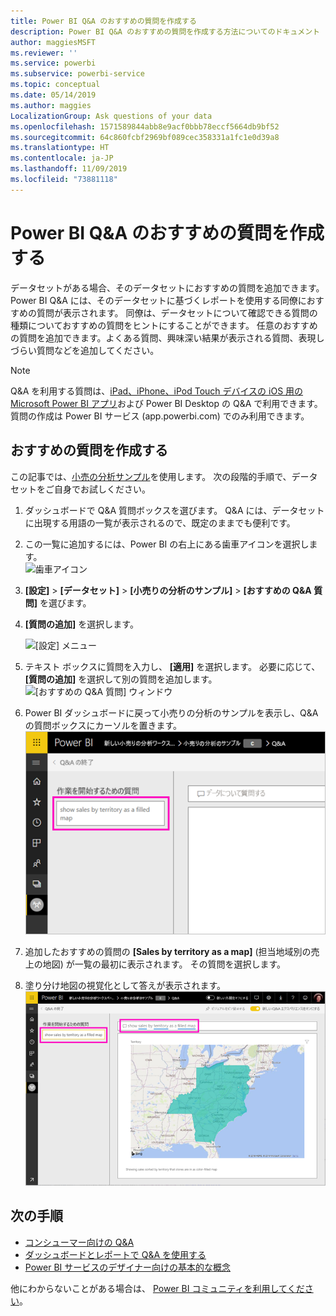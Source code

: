 ```yaml
---
title: Power BI Q&A のおすすめの質問を作成する
description: Power BI Q&A のおすすめの質問を作成する方法についてのドキュメント
author: maggiesMSFT
ms.reviewer: ''
ms.service: powerbi
ms.subservice: powerbi-service
ms.topic: conceptual
ms.date: 05/14/2019
ms.author: maggies
LocalizationGroup: Ask questions of your data
ms.openlocfilehash: 1571589844abb8e9acf0bbb78eccf5664db9bf52
ms.sourcegitcommit: 64c860fcbf2969bf089cec358331a1fc1e0d39a8
ms.translationtype: HT
ms.contentlocale: ja-JP
ms.lasthandoff: 11/09/2019
ms.locfileid: "73881118"
---
```

# <a name="create-featured-questions-for-power-bi-qa"></a>Power BI Q&A のおすすめの質問を作成する
データセットがある場合、そのデータセットにおすすめの質問を追加できます。 Power BI Q&A には、そのデータセットに基づくレポートを使用する同僚におすすめの質問が表示されます。  同僚は、データセットについて確認できる質問の種類についておすすめの質問をヒントにすることができます。 任意のおすすめの質問を追加できます。よくある質問、興味深い結果が表示される質問、表現しづらい質問などを追加してください。


> [!NOTE]
> Q&A を利用する質問は、[iPad、iPhone、iPod Touch デバイスの iOS 用の Microsoft Power BI アプリ](consumer/mobile/mobile-apps-ios-qna.md)および Power BI Desktop の Q&A で利用できます。 質問の作成は Power BI サービス (app.powerbi.com) でのみ利用できます。
> 

## <a name="create-a-featured-question"></a>おすすめの質問を作成する

この記事では、[小売の分析サンプル](sample-datasets.md)を使用します。 次の段階的手順で、データセットをご自身でお試しください。

1. ダッシュボードで Q&A 質問ボックスを選びます。   Q&A には、データセットに出現する用語の一覧が表示されるので、既定のままでも便利です。
2. この一覧に追加するには、Power BI の右上にある歯車アイコンを選択します。  
   ![歯車アイコン](media/service-q-and-a-create-featured-questions/pbi_gearicon2.jpg)
3. **[設定]** &gt; **[データセット]** &gt; **[小売りの分析のサンプル]** &gt; **[おすすめの Q&A 質問]** を選びます。  
4. **[質問の追加]** を選択します。
   
   ![[設定] メニュー](media/service-q-and-a-create-featured-questions/power-bi-settings.png)
5. テキスト ボックスに質問を入力し、 **[適用]** を選択します。   必要に応じて、 **[質問の追加]** を選択して別の質問を追加します。  
   ![[おすすめの Q&A 質問] ウィンドウ](media/service-q-and-a-create-featured-questions/power-bi-type-featured-question.png)
6. Power BI ダッシュボードに戻って小売りの分析のサンプルを表示し、Q&A の質問ボックスにカーソルを置きます。   
   ![Q&A 質問ボックスとおすすめの質問](media/service-q-and-a-create-featured-questions/power-bi-qna-featured-question-to-start.png)
7. 追加したおすすめの質問の **[Sales by territory as a map]** (担当地域別の売上の地図) が一覧の最初に表示されます。 その質問を選択します。  
8. 塗り分け地図の視覚化として答えが表示されます。  
   ![Q&A おすすめの質問の回答: マップの視覚エフェクト](media/service-q-and-a-create-featured-questions/power-bi-qna-featured-question.png)

## <a name="next-steps"></a>次の手順

- [コンシューマー向けの Q&A](consumer/end-user-q-and-a.md)  
- [ダッシュボードとレポートで Q&A を使用する](power-bi-tutorial-q-and-a.md)  
- [Power BI サービスのデザイナー向けの基本的な概念](service-basic-concepts.md)  

他にわからないことがある場合は、 [Power BI コミュニティを利用してください](https://community.powerbi.com/)。

